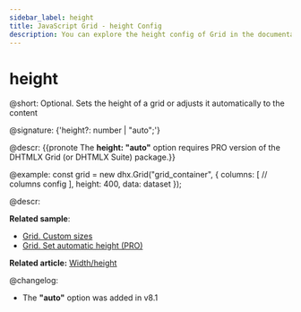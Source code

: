 ```yaml
---
sidebar_label: height
title: JavaScript Grid - height Config 
description: You can explore the height config of Grid in the documentation of the DHTMLX JavaScript UI library. Browse developer guides and API reference, try out code examples and live demos, and download a free 30-day evaluation version of DHTMLX Suite.
---
```


# height

@short: Optional. Sets the height of a grid or adjusts it automatically to the content

@signature: {'height?: number | "auto";'}

@descr:
{{pronote The **height: "auto"** option requires PRO version of the DHTMLX Grid (or DHTMLX Suite) package.}}

@example:
const grid = new dhx.Grid("grid_container", {
	columns: [
		// columns config
	],
	height: 400,
	data: dataset
});

@descr: 

**Related sample**: 
- [Grid. Custom sizes](https://snippet.dhtmlx.com/ffxj6se0)
- [Grid. Set automatic height (PRO)](https://snippet.dhtmlx.com/srbu56ob)

**Related article:** [Width/height](grid/configuration.md#widthheight)

@changelog: 

- The **"auto"** option was added in v8.1
